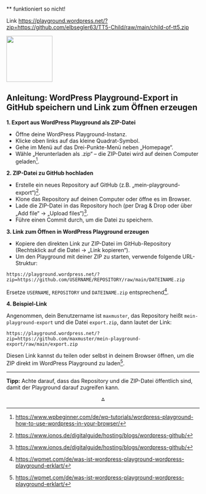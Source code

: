 ** funktioniert so nicht!

Link https://playground.wordpress.net/?zip=https://github.com/elbsegler63/TT5-Child/raw/main/child-of-tt5.zip

<img src="https://r2cdn.perplexity.ai/pplx-full-logo-primary-dark%402x.png" class="logo" width="120"/>

## Anleitung: WordPress Playground-Export in GitHub speichern und Link zum Öffnen erzeugen

**1. Export aus WordPress Playground als ZIP-Datei**

- Öffne deine WordPress Playground-Instanz.
- Klicke oben links auf das kleine Quadrat-Symbol.
- Gehe im Menü auf das Drei-Punkte-Menü neben „Homepage“.
- Wähle „Herunterladen als .zip“ – die ZIP-Datei wird auf deinen Computer geladen[^1].

**2. ZIP-Datei zu GitHub hochladen**

- Erstelle ein neues Repository auf GitHub (z.B. „mein-playground-export“)[^5].
- Klone das Repository auf deinen Computer oder öffne es im Browser.
- Lade die ZIP-Datei in das Repository hoch (per Drag \& Drop oder über „Add file“ → „Upload files“)[^5].
- Führe einen Commit durch, um die Datei zu speichern.

**3. Link zum Öffnen in WordPress Playground erzeugen**

- Kopiere den direkten Link zur ZIP-Datei im GitHub-Repository (Rechtsklick auf die Datei → „Link kopieren“).
- Um den Playground mit deiner ZIP zu starten, verwende folgende URL-Struktur:

```
https://playground.wordpress.net/?zip=https://github.com/USERNAME/REPOSITORY/raw/main/DATEINAME.zip
```

Ersetze `USERNAME`, `REPOSITORY` und `DATEINAME.zip` entsprechend[^2].

**4. Beispiel-Link**

Angenommen, dein Benutzername ist `maxmuster`, das Repository heißt `mein-playground-export` und die Datei `export.zip`, dann lautet der Link:

```
https://playground.wordpress.net/?zip=https://github.com/maxmuster/mein-playground-export/raw/main/export.zip
```

Diesen Link kannst du teilen oder selbst in deinem Browser öffnen, um die ZIP direkt im WordPress Playground zu laden[^2].

---

**Tipp:** Achte darauf, dass das Repository und die ZIP-Datei öffentlich sind, damit der Playground darauf zugreifen kann.

<div style="text-align: center">⁂</div>

[^1]: https://www.wpbeginner.com/de/wp-tutorials/wordpress-playground-how-to-use-wordpress-in-your-browser/

[^2]: https://wpmet.com/de/was-ist-wordpress-playground-wordpress-playground-erklart/

[^3]: https://www.wpbeginner.com/de/beginners-guide/beginners-guide-to-using-git-with-wordpress/

[^4]: https://www.dreamhost.com/blog/de/wie-man-wp-mit-github-verwendet/

[^5]: https://www.ionos.de/digitalguide/hosting/blogs/wordpress-github/

[^6]: https://kinsta.com/de/wissensdatenbank/wordpress-seite-exportiert/

[^7]: https://wordpress.github.io/wordpress-playground/quick-start-guide/

[^8]: https://github.com/WordPress/wordpress-playground/discussions/1814
